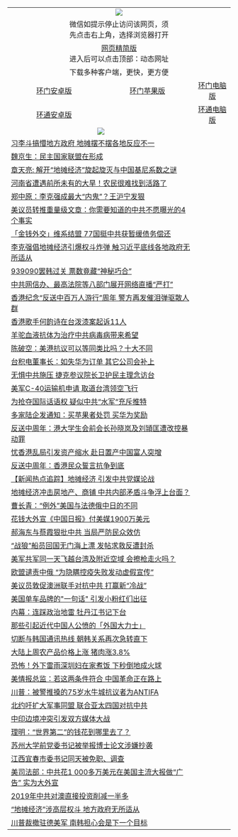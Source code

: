 <table>
  <tr>
    <td colspan="3" align="center"><img src="https://cdn.jsdelivr.net/gh/opipe/up/oGate65.jpg"/></td>
  </tr>
  <tr>
    <td colspan="3" align="center">微信如提示停止访问该网页，须<br/>先点击右上角，选择浏览器打开</td>
  <tr>
  <tr>
    <td colspan="3" align="center"><a href="https://gitcdn.xyz/cdn/otiny/up/master/show005.htm">网页精简版</a><br/>进入后可以点击顶部：动态网址</td>
  </tr>
  <tr>
    <td colspan="3" align="center">下载多种客户端，更快，更方便</td>
  <tr>
  <tr>
    <td align="center"><a href="https://cdn.jsdelivr.net/gh/opipe/up/oGatea.apk">环门安卓版</a></td>
    <td align="center"><a href="https://x.co/odisk">环门苹果版</a></td>
    <td align="center"><a href="https://cdn.jsdelivr.net/gh/opipe/up/oGate.zip">环门电脑版</a></td>
  </tr>
  <tr>
    <td align="center"><a href="https://cdn.jsdelivr.net/gh/opipe/up/oPipe.apk">环通安卓版</a></td>
    <td align="center"></td>
    <td align="center"><a href="https://raw.githubusercontent.com/opipe/up/master/oPipe.zip">环通电脑版</a></td>
  </tr>
  
  <tr>
    <td colspan="2" align=center><img src="https://cdn.jsdelivr.net/gh/gyoupiodf/im1/%E7%BD%91%E9%97%A8%E6%96%B0%E9%97%BB1.jpg"></td>
 </tr>
<tr><td colspan="2" align="left"><a href="https://dwkts8awlbkd7.cloudfront.net/?name=c1182685&key=jdhvxawhshihitwk&from=gy1">习李斗搞懵地方政府 地摊摆不摆各地反应不一</a></td></tr>
<tr><td colspan="2" align="left"><a href="https://dwkts8awlbkd7.cloudfront.net/?name=c1182672&key=jdhvxawhshihitwk&from=gy1">魏京生：民主国家联盟在形成</a></td></tr>
<tr><td colspan="2" align="left"><a href="https://dwkts8awlbkd7.cloudfront.net/?name=c1182715&key=jdhvxawhshihitwk&from=gy1">章天亮: 解开“地摊经济”旋起旋灭与中国基尼系数之谜</a></td></tr>
<tr><td colspan="2" align="left"><a href="https://dwkts8awlbkd7.cloudfront.net/?name=c1182679&key=jdhvxawhshihitwk&from=gy1">河南省遭遇前所未有的大旱！农民很难找到活路了</a></td></tr>
<tr><td colspan="2" align="left"><a href="https://dwkts8awlbkd7.cloudfront.net/?name=c1182686&key=jdhvxawhshihitwk&from=gy1">郑中原：李克强成最大“内鬼”？王沪宁发狠</a></td></tr>
<tr><td colspan="2" align="left"><a href="https://dwkts8awlbkd7.cloudfront.net/?name=c1182717&key=jdhvxawhshihitwk&from=gy1">美议员转推重量级文章：你需要知道的中共不愿曝光的4个事实</a></td></tr>
<tr><td colspan="2" align="left"><a href="https://dwkts8awlbkd7.cloudfront.net/?name=c1182701&key=jdhvxawhshihitwk&from=gy1">「金钱外交」维系结盟 77国挺中共获暂缓债务偿还</a></td></tr>
<tr><td colspan="2" align="left"><a href="https://dwkts8awlbkd7.cloudfront.net/?name=c1182698&key=jdhvxawhshihitwk&from=gy1">李克强倡地摊经济引爆权斗炸弹 触习近平底线各地政府无所适从</a></td></tr>
<tr><td colspan="2" align="left"><a href="https://dwkts8awlbkd7.cloudfront.net/?name=c1182691&key=jdhvxawhshihitwk&from=gy1">939090罢韩过关 票数竟藏“神秘巧合”</a></td></tr>
<tr><td colspan="2" align="left"><a href="https://dwkts8awlbkd7.cloudfront.net/?name=c1182694&key=jdhvxawhshihitwk&from=gy1">中共网信办、最高法院等八部门展开网络直播“严打”</a></td></tr>
<tr><td colspan="2" align="left"><a href="https://dwkts8awlbkd7.cloudfront.net/?name=c1182704&key=jdhvxawhshihitwk&from=gy1">香港纪念“反送中百万人游行”周年 警方再发催泪弹驱散人群</a></td></tr>
<tr><td colspan="2" align="left"><a href="https://dwkts8awlbkd7.cloudfront.net/?name=c1182695&key=jdhvxawhshihitwk&from=gy1">香港歌手何韵诗在台泼漆案起诉11人</a></td></tr>
<tr><td colspan="2" align="left"><a href="https://dwkts8awlbkd7.cloudfront.net/?name=c1182689&key=jdhvxawhshihitwk&from=gy1">羊驼血液抗体为治疗中共病毒病带来希望</a></td></tr>
<tr><td colspan="2" align="left"><a href="https://dwkts8awlbkd7.cloudfront.net/?name=c1182673&key=jdhvxawhshihitwk&from=gy1">陈破空：美港抗议可以等同类比吗？十大不同</a></td></tr>
<tr><td colspan="2" align="left"><a href="https://dwkts8awlbkd7.cloudfront.net/?name=c1182696&key=jdhvxawhshihitwk&from=gy1">台积电董事长：如失华为订单 其它公司会补上</a></td></tr>
<tr><td colspan="2" align="left"><a href="https://dwkts8awlbkd7.cloudfront.net/?name=c1182697&key=jdhvxawhshihitwk&from=gy1">无惧中共施压 捷克参议院长卫护民主理念访台</a></td></tr>
<tr><td colspan="2" align="left"><a href="https://dwkts8awlbkd7.cloudfront.net/?name=c1182699&key=jdhvxawhshihitwk&from=gy1">美军C-40运输机申请 取道台湾领空飞行</a></td></tr>
<tr><td colspan="2" align="left"><a href="https://dwkts8awlbkd7.cloudfront.net/?name=c1182692&key=jdhvxawhshihitwk&from=gy1">为抢夺国际话语权 疑似中共“水军“充斥推特</a></td></tr>
<tr><td colspan="2" align="left"><a href="https://dwkts8awlbkd7.cloudfront.net/?name=c1182671&key=jdhvxawhshihitwk&from=gy1">多家陆企发通知：买苹果者处罚 买华为奖励</a></td></tr>
<tr><td colspan="2" align="left"><a href="https://dwkts8awlbkd7.cloudfront.net/?name=c1182703&key=jdhvxawhshihitwk&from=gy1">反送中周年：港大学生会前会长孙晓岚及刘頴匡遭改控暴动罪</a></td></tr>
<tr><td colspan="2" align="left"><a href="https://dwkts8awlbkd7.cloudfront.net/?name=c1182700&key=jdhvxawhshihitwk&from=gy1">忧香港乱局引发资产缩水 赴日置产中国富人突增</a></td></tr>
<tr><td colspan="2" align="left"><a href="https://dwkts8awlbkd7.cloudfront.net/?name=c1182702&key=jdhvxawhshihitwk&from=gy1">反送中周年：香港民众誓言抗争到底</a></td></tr>
<tr><td colspan="2" align="left"><a href="https://dwkts8awlbkd7.cloudfront.net/?name=c1182641&key=jdhvxawhshihitwk&from=gy1">【新闻热点追踪】地摊经济 引发中共党媒论战</a></td></tr>
<tr><td colspan="2" align="left"><a href="https://dwkts8awlbkd7.cloudfront.net/?name=c1182653&key=jdhvxawhshihitwk&from=gy1">地摊经济冲击房地产、商铺 中共内部矛盾斗争浮上台面？</a></td></tr>
<tr><td colspan="2" align="left"><a href="https://dwkts8awlbkd7.cloudfront.net/?name=c1182705&key=jdhvxawhshihitwk&from=gy1">曹长青：“例外”美国与法德俄中日的不同</a></td></tr>
<tr><td colspan="2" align="left"><a href="https://dwkts8awlbkd7.cloudfront.net/?name=c1182663&key=jdhvxawhshihitwk&from=gy1">花钱大外宣《中国日报》付美媒1900万美元</a></td></tr>
<tr><td colspan="2" align="left"><a href="https://dwkts8awlbkd7.cloudfront.net/?name=c1182669&key=jdhvxawhshihitwk&from=gy1">郝海东与蔡霞狠批中共 当局严防民众效仿</a></td></tr>
<tr><td colspan="2" align="left"><a href="https://dwkts8awlbkd7.cloudfront.net/?name=c1182630&key=jdhvxawhshihitwk&from=gy1">“战狼”船员回国无门海上漂 发帖求救反遭封杀</a></td></tr>
<tr><td colspan="2" align="left"><a href="https://dwkts8awlbkd7.cloudfront.net/?name=c1182693&key=jdhvxawhshihitwk&from=gy1">美军共军同一天飞越台湾及附近空域 会擦枪走火吗？</a></td></tr>
<tr><td colspan="2" align="left"><a href="https://dwkts8awlbkd7.cloudfront.net/?name=c1182716&key=jdhvxawhshihitwk&from=gy1">欧盟谴责中俄 “为隐瞒控疫失败发动虚假宣传”</a></td></tr>
<tr><td colspan="2" align="left"><a href="https://dwkts8awlbkd7.cloudfront.net/?name=c1182684&key=jdhvxawhshihitwk&from=gy1">美议员敦促澳洲联手对抗中共 打赢新“冷战”</a></td></tr>
<tr><td colspan="2" align="left"><a href="https://dwkts8awlbkd7.cloudfront.net/?name=c1182723&key=jdhvxawhshihitwk&from=gy1">美国单车品牌的&quot;一句话&quot; 引发小粉红们出征</a></td></tr>
<tr><td colspan="2" align="left"><a href="https://dwkts8awlbkd7.cloudfront.net/?name=c1182662&key=jdhvxawhshihitwk&from=gy1">内幕：连踩政治地雷 牡丹江书记下台</a></td></tr>
<tr><td colspan="2" align="left"><a href="https://dwkts8awlbkd7.cloudfront.net/?name=c1182724&key=jdhvxawhshihitwk&from=gy1">那些引起近代中国人公愤的「外国大力士」</a></td></tr>
<tr><td colspan="2" align="left"><a href="https://dwkts8awlbkd7.cloudfront.net/?name=c1182677&key=jdhvxawhshihitwk&from=gy1">切断与韩国通讯热线 朝韩关系再次急转直下</a></td></tr>
<tr><td colspan="2" align="left"><a href="https://dwkts8awlbkd7.cloudfront.net/?name=c1182676&key=jdhvxawhshihitwk&from=gy1">大陆上周农产品价格上涨 猪肉涨3.8%</a></td></tr>
<tr><td colspan="2" align="left"><a href="https://dwkts8awlbkd7.cloudfront.net/?name=c1182721&key=jdhvxawhshihitwk&from=gy1">恐怖！外下雷雨深圳妇在家煮饭 下秒倒地成火球</a></td></tr>
<tr><td colspan="2" align="left"><a href="https://dwkts8awlbkd7.cloudfront.net/?name=c1182722&key=jdhvxawhshihitwk&from=gy1">美情报总监：若这两条件符合 中国革命正在路上</a></td></tr>
<tr><td colspan="2" align="left"><a href="https://dwkts8awlbkd7.cloudfront.net/?name=c1182664&key=jdhvxawhshihitwk&from=gy1">川普：被警推搡的75岁水牛城抗议者为ANTIFA</a></td></tr>
<tr><td colspan="2" align="left"><a href="https://dwkts8awlbkd7.cloudfront.net/?name=c1182687&key=jdhvxawhshihitwk&from=gy1">北约吁扩大军事同盟 联合亚太四国对抗中共</a></td></tr>
<tr><td colspan="2" align="left"><a href="https://dwkts8awlbkd7.cloudfront.net/?name=c1182670&key=jdhvxawhshihitwk&from=gy1">中印边境冲突引发双方媒体大战</a></td></tr>
<tr><td colspan="2" align="left"><a href="https://dwkts8awlbkd7.cloudfront.net/?name=c1182643&key=jdhvxawhshihitwk&from=gy1">理明：“世界第二”的钱花到哪里去了？</a></td></tr>
<tr><td colspan="2" align="left"><a href="https://dwkts8awlbkd7.cloudfront.net/?name=c1182688&key=jdhvxawhshihitwk&from=gy1">苏州大学前党委书记被举报博士论文涉嫌抄袭</a></td></tr>
<tr><td colspan="2" align="left"><a href="https://dwkts8awlbkd7.cloudfront.net/?name=c1182668&key=jdhvxawhshihitwk&from=gy1">江西宜春市委书记同天被免职、调查</a></td></tr>
<tr><td colspan="2" align="left"><a href="https://dwkts8awlbkd7.cloudfront.net/?name=c1182720&key=jdhvxawhshihitwk&from=gy1">美司法部：中共花1 000多万美元在美国主流大报做“广告” 实为大外宣</a></td></tr>
<tr><td colspan="2" align="left"><a href="https://dwkts8awlbkd7.cloudfront.net/?name=c1182690&key=jdhvxawhshihitwk&from=gy1">2019年中共对澳直接投资削减一半多</a></td></tr>
<tr><td colspan="2" align="left"><a href="https://dwkts8awlbkd7.cloudfront.net/?name=c1182639&key=jdhvxawhshihitwk&from=gy1">“地摊经济”涉高层权斗 地方政府无所适从</a></td></tr>
<tr><td colspan="2" align="left"><a href="https://dwkts8awlbkd7.cloudfront.net/?name=c1182646&key=jdhvxawhshihitwk&from=gy1">川普裁撤驻德美军 南韩担心会是下一个目标</a></td></tr>

</table>
